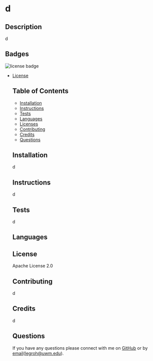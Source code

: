 # d

  ## Description 
   d
  
  ## Badges
  <img src= "https://shields.io/badge/license-Apache License 2.0-blue" alt="license badge"/>
  
* [License](#license)

  
  ## Table of Contents 
  * [Installation](#installation)
  * [Instructions](#instructions)
  * [Tests](#tests)
  * [Languages](#languages)
  * [Licenses](#license)
  * [Contributing](#contributing)
  * [Credits](#credits)
  * [Questions](#questions)

  
  
  ## Installation
  d
  
  ## Instructions 
  d
  
  ## Tests
  d

  ## Languages
  

  ## License
  Apache License 2.0
  
  ## Contributing
  d

  ## Credits
  d

  ## Questions
  If you have any questions please connect with me on [GitHub](https://github.com/GrohTech) or by [email](mailto:legroh@uwm.edu)(legroh@uwm.edu).
